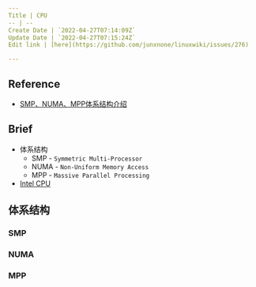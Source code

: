 ```yaml
---
Title | CPU
-- | --
Create Date | `2022-04-27T07:14:09Z`
Update Date | `2022-04-27T07:15:24Z`
Edit link | [here](https://github.com/junxnone/linuxwiki/issues/276)

---
```

## Reference
- [SMP、NUMA、MPP体系结构介绍](https://www.cnblogs.com/yubo/archive/2010/04/23/1718810.html)

## Brief
- 体系结构
  - SMP - `Symmetric Multi-Processor`
  - NUMA - `Non-Uniform Memory Access`
  - MPP - `Massive Parallel Processing`
- [Intel CPU](/Intel_CPU)

## 体系结构
### SMP

### NUMA

### MPP
